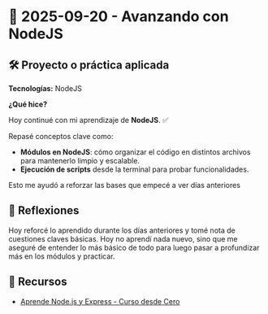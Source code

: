 # 📅 2025-09-20 - Avanzando con NodeJS

## 🛠️ Proyecto o práctica aplicada

**Tecnologías:** NodeJS

**¿Qué hice?**

Hoy continué con mi aprendizaje de **NodeJS**.  ✅

Repasé conceptos clave como:  
- **Módulos en NodeJS**: cómo organizar el código en distintos archivos para mantenerlo limpio y escalable.  
- **Ejecución de scripts** desde la terminal para probar funcionalidades.  

Esto me ayudó a reforzar las bases que empecé a ver días anteriores

## 💭 Reflexiones

Hoy reforcé lo aprendido durante los días anteriores y tomé nota de cuestiones claves básicas. Hoy no aprendí nada nuevo, sino que me aseguré de entender lo más básico de todo para luego pasar a profundizar más en los módulos y practicar.

## 🔗 Recursos

- [Aprende Node.js y Express - Curso desde Cero](https://www.youtube.com/watch?v=1hpc70_OoAg)  